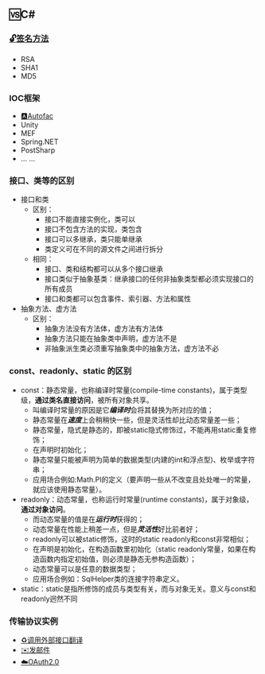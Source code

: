 ## 🆚C#

### [🔓签名方法](https://github.com/GeJinTaiHua/RSA_SHA_MD5)
+ RSA
+ SHA1
+ MD5

### IOC框架
+ [🅰️Autofac](https://github.com/GeJinTaiHua/NetCore.Autofac)
+ Unity
+ MEF
+ Spring.NET
+ PostSharp
+ ... ...

### 接口、类等的区别
+ 接口和类
  + 区别：
    + 接口不能直接实例化，类可以
    + 接口不包含方法的实现，类包含
    + 接口可以多继承，类只能单继承
    + 类定义可在不同的源文件之间进行拆分
  + 相同：
    + 接口、类和结构都可以从多个接口继承
    + 接口类似于抽象基类：继承接口的任何非抽象类型都必须实现接口的所有成员
    + 接口和类都可以包含事件、索引器、方法和属性
+ 抽象方法、虚方法
  + 区别：
    + 抽象方法没有方法体，虚方法有方法体
    + 抽象方法只能在抽象类中声明，虚方法不是
    + 非抽象派生类必须重写抽象类中的抽象方法，虚方法不必
    
 ### const、readonly、static 的区别
 + const：静态常量，也称编译时常量(compile-time constants)，属于类型级，**通过类名直接访问**，被所有对象共享。
   + 叫编译时常量的原因是它***编译时***会将其替换为所对应的值；
   + 静态常量在***速度***上会稍稍快一些，但是灵活性却比动态常量差一些；
   + 静态常量，隐式是静态的，即被static隐式修饰过，不能再用static重复修饰；
   + 在声明时初始化；
   + 静态常量只能被声明为简单的数据类型(内建的int和浮点型)、枚举或字符串；
   + 应用场合例如:Math.PI的定义（要声明一些从不改变且处处唯一的常量，就应该使用静态常量）。
 + readonly：动态常量，也称运行时常量(runtime constants)，属于对象级，**通过对象访问**。
   + 而动态常量的值是在***运行时***获得的；
   + 动态常量在性能上稍差一点，但是***灵活性***好比前者好；
   + readonly可以被static修饰，这时的static readonly和const非常相似；
   + 在声明是初始化，在构造函数里初始化（static readonly常量，如果在构造函数内指定初始值，则必须是静态无参构造函数）；
   + 动态常量可以是任意的数据类型；
   + 应用场合例如：SqlHelper类的连接字符串定义。
 + static：static是指所修饰的成员与类型有关，而与对象无关。意义与const和readonly迥然不同

### 传输协议实例
+ [♻️调用外部接口翻译](https://github.com/GeJinTaiHua/ConvertCNtoHK)
+ [✉️发邮件](https://github.com/GeJinTaiHua/SendEmail)
+ [☁️OAuth2.0](https://github.com/GeJinTaiHua/OAuth2.0)



